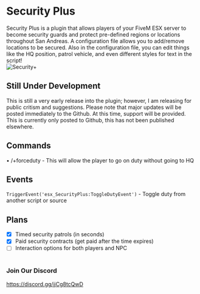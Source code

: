 # Security Plus
Security Plus is a plugin that allows players of your FiveM ESX server to become security guards and protect pre-defined regions or locations throughout San Andreas. A configuration file allows you to add/remove locations to be secured. Also in the configuration file, you can edit things like the HQ position, patrol vehicle, and even different styles for text in the script!
<br>
![Security+](https://i.imgur.com/cElRyrE.png)
<br>
## Still Under Development
This is still a very early release into the plugin; however, I am releasing for public critism and suggestions. Please note that major updates will be posted immediately to the Github. At this time, support will be provided. This is currently only posted to Github, this has not been published elsewhere.
<br>
## Commands
• /+forceduty - This will allow the player to go on duty without going to HQ
<br>
## Events
```TriggerEvent('esx_SecurityPlus:ToggleDutyEvent')``` - Toggle duty from another script or source
## Plans
- [x] Timed security patrols (in seconds)
- [x] Paid security contracts (get paid after the time expires)
- [ ] Interaction options for both players and NPC
<br><br>
### Join Our Discord
https://discord.gg/jjCg8tcQwD
